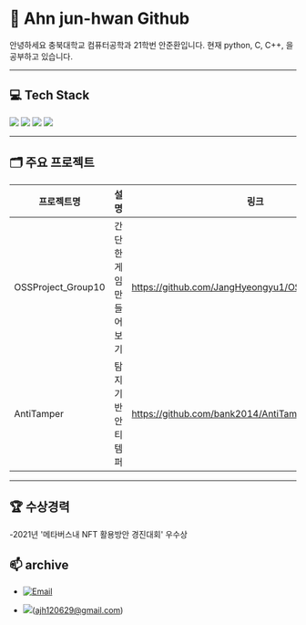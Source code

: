 # 👋 Ahn jun-hwan Github

안녕하세요 충북대학교 컴퓨터공학과 21학번 안준환입니다.
현재 python, C, C++, 을 공부하고 있습니다.

---

## 💻 Tech Stack

<div>
  <img src="https://img.shields.io/badge/C-A8B9CC?style=for-the-badge&logo=c&logoColor=white"/>
  <img src="https://img.shields.io/badge/C++-00599C?style=for-the-badge&logo=c%2B%2B&logoColor=white"/>
  <img src="https://img.shields.io/badge/Python-3776AB?style=for-the-badge&logo=python&logoColor=white"/>
  <img src="https://img.shields.io/badge/Git-F05032?style=for-the-badge&logo=git&logoColor=white"/>
</div>

---



## 🗂 주요 프로젝트

| 프로젝트명 | 설명 | 링크 |
|------------|------|------|
| OSSProject_Group10 | 간단한 게임 만들어보기 | https://github.com/JangHyeongyu1/OSSProject_Group10 |
| AntiTamper | 탐지 기반 안티템퍼 | https://github.com/bank2014/AntiTamper |

---

## 🏆  수상경력

-2021년 '메타버스내 NFT 활용방안 경진대회' 우수상


## 📫 archive

- [![Email](https://img.shields.io/badge/Naver_Mail-03C75A?style=for-the-badge&logo=naver&logoColor=white)](ayjajh02@naver.com)

-  <img src="https://img.shields.io/badge/Gmail-EA4335?style=for-the-badge&logo=c&logoColor=white"/>(ajh120629@gmail.com)
